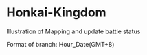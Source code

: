 # Honkai-Kingdom
Illustration of Mapping and update battle status

Format of branch: Hour_Date(GMT+8)
